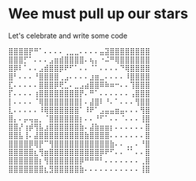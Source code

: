 <h1 align="left">Wee must pull up our stars</h1>
<p>
  Let's celebrate and write some code
  
</p>

<p align">  
<!--
nobody:
me:newline goes brrrrr-->
⣿⣿⣿⣿⡟⠛⠁⠄⠄⠄⠄⢀⣀⣀⠄⠄⠄⠄⣤⣽⣿⣿⣿⣿⣿⣿⣿⣿  <br>
⣿⣿⣿⡋⠁⠄⠄⠄⣠⣶⣾⣿⣿⣿⣿⠄⢦⡄⠐⠬⠛⢿⣿⣿⣿⣿⣿⣿  <br>
⣿⡿⠇⠁⠄⠄⣠⣾⣿⣿⡿⠟⠋⠁⠄⠄⠈⠁⠄⠄⠄⠄⠙⢿⣿⣿⣿⣿  <br>
⣿⠃⠄⠄⠄⠘⣿⣿⣿⣿⢀⣠⠄⠄⠄⠄⣰⣶⣀⠄⠄⠄⠄⠸⣿⣿⣿⣿  <br>
⣏⠄⠄⠄⠄⠄⣿⣿⣿⡿⢟⣁⠄⣀⣠⣴⣿⣿⠿⠷⠶⠒⠄⠄⢹⣿⣿⣿  <br>
⡏⠄⠄⠄⠄⢰⣿⣿⣿⣿⣿⣿⣿⣿⡟⠄⠛⠁⠄⠄⠄⠄⠄⠄⢠⣿⣿⣿  <br>
⡇⠄⠄⠄⠄⠈⢿⣿⣿⣿⣿⣿⣿⣿⡇⠄⣼⣿⠇⠘⠄⠁⠄⠄⠄⢻⣿⣿  <br>
⣇⠄⠄⠄⠄⠄⠸⢿⣿⣿⣿⣿⣿⣿⠁⠸⠟⠁⣠⣤⣤⣶⣤⠄⠄⠄⢻⣿  <br>
⣿⡄⠄⡤⢤⣤⡀⠈⣿⣿⣿⣿⣿⣿⡆⠄⠄⠘⠋⠁⠄⠄⠈⠄⠄⠄⢸⣿  <br>
⣿⣿⡜⢰⡾⢻⣧⣰⣿⣿⣿⣿⣿⣿⣷⠄⣼⣷⣶⣶⡆⠄⠄⠄⠄⠄⠄⣿  <br>
⣿⣿⣧⢸⠄⣼⣿⣿⣿⣿⣿⣿⣿⣿⣿⣷⣿⣿⣿⣿⠄⠄⠄⠄⠄⠄⠄⣿  <br>
⣿⣿⣿⣿⡿⢿⡟⠉⢻⣿⣿⣿⣿⣿⣿⣿⣿⣿⣿⣿⣷⠄⠄⢀⡀⠄⠘⣿  <br>
⣿⣿⣿⣿⣿⣆⢻⣶⣿⣿⣿⣿⣿⣿⣿⣿⣿⣿⡿⠟⠋⠄⠄⠈⠁⠄⠄⣿  <br>
⣿⣿⣿⣿⣿⣿⡆⢻⣿⣿⣿⣿⣿⣿⡿⠛⠛⠛⠃⠄⠄⠄⠄⠄⠄⠄⢀⣿  <br>
⣿⣿⣿⣿⣿⣿⣿⣆⣻⣿⣿⣿⣿⣿⣷⠄⠄⠄⠄⠄⠄⠄⠄⠄⠄⠄⢸⣿  <br>
</p>
<!--
**burn2705/burn2705** is a ✨ _special_ ✨ repository because its `README.md` (this file) appears on your GitHub profile.

Here are some ideas to get you started:

- 🔭 I’m currently working on ...
- 🌱 I’m currently learning ...
- 👯 I’m looking to collaborate on ...
- 🤔 I’m looking for help with ...
- 💬 Ask me about ...
- 📫 How to reach me: ...
- 😄 Pronouns: ...
- ⚡ Fun fact: ...
-->

